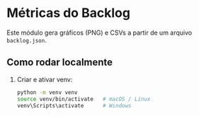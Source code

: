 # Métricas do Backlog

Este módulo gera gráficos (PNG) e CSVs a partir de um arquivo `backlog.json`.

## Como rodar localmente

1. Criar e ativar venv:
   ```bash
   python -m venv venv
   source venv/bin/activate   # macOS / Linux
   venv\Scripts\activate      # Windows
